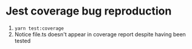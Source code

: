 # Jest coverage bug reproduction

1.  `yarn test:coverage`
2.  Notice file.ts doesn't appear in coverage report despite having been tested
